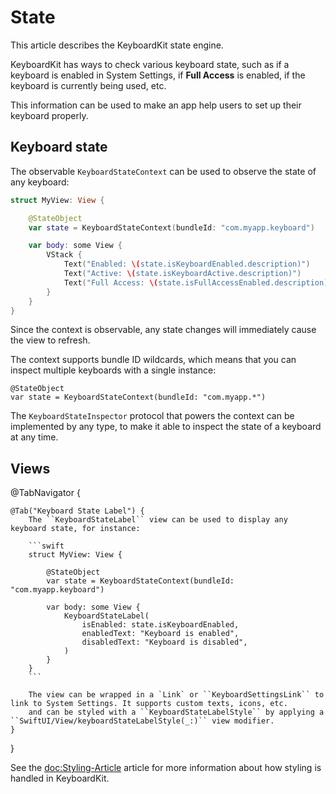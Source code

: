 # State

This article describes the KeyboardKit state engine.

KeyboardKit has ways to check various keyboard state, such as if a keyboard is enabled in System Settings, if **Full Access** is enabled, if the keyboard is currently being used, etc.

This information can be used to make an app help users to set up their keyboard properly. 


## Keyboard state

The observable ``KeyboardStateContext`` can be used to observe the state of any keyboard:

```swift
struct MyView: View {

    @StateObject
    var state = KeyboardStateContext(bundleId: "com.myapp.keyboard")

    var body: some View {
        VStack {
            Text("Enabled: \(state.isKeyboardEnabled.description)")
            Text("Active: \(state.isKeyboardActive.description)")
            Text("Full Access: \(state.isFullAccessEnabled.description)")
        }
    }
} 
```

Since the context is observable, any state changes will immediately cause the view to refresh.

The context supports bundle ID wildcards, which means that you can inspect multiple keyboards with a single instance:

```
@StateObject
var state = KeyboardStateContext(bundleId: "com.myapp.*")
```

The ``KeyboardStateInspector`` protocol that powers the context can be implemented by any type, to make it able to inspect the state of a keyboard at any time.


## Views

@TabNavigator {
    
    @Tab("Keyboard State Label") {
        The ``KeyboardStateLabel`` view can be used to display any keyboard state, for instance:

        ```swift
        struct MyView: View {

            @StateObject
            var state = KeyboardStateContext(bundleId: "com.myapp.keyboard")

            var body: some View {
                KeyboardStateLabel(
                    isEnabled: state.isKeyboardEnabled,
                    enabledText: "Keyboard is enabled",
                    disabledText: "Keyboard is disabled",
                )
            }
        } 
        ```
        
        The view can be wrapped in a `Link` or ``KeyboardSettingsLink`` to link to System Settings. It supports custom texts, icons, etc.
        and can be styled with a ``KeyboardStateLabelStyle`` by applying a ``SwiftUI/View/keyboardStateLabelStyle(_:)`` view modifier.
    }
}

See the <doc:Styling-Article> article for more information about how styling is handled in KeyboardKit.
